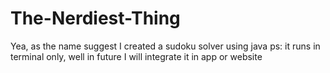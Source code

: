 # The-Nerdiest-Thing
Yea, as the name suggest I created a sudoku solver using java 
ps: it runs in terminal only, well in future I will integrate it in app or website
